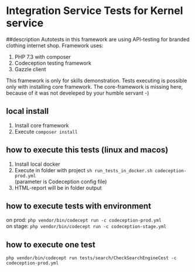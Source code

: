 Integration Service Tests for Kernel service
========================================================

##description
Autotests in this framework are using API-testing for branded clothing internet shop. Framework uses:
1. PHP 7.3 with composer
2. Codeception testing framework
3. Gazzle client

This framework is only for skills demonstration. Tests executing is possible only with installing core framework. The core-framework is missing here, because of it was not develeped by your humble servant -)
 
## local install
1. Install core framework
2. Execute `composer install`
 
## how to execute this tests (linux and macos)
1. Install local docker
2. Execute in folder with project  `sh run_tests_in_docker.sh codeception-prod.yml`  
(parameter is Codeception config file)  
3. HTML-report will be in folder output
  
## how to execute tests with environment
on prod: `php vendor/bin/codecept run -c codeception-prod.yml`  
on stage: `php vendor/bin/codecept run -c codeception-stage.yml`

## how to execute one test
`php vendor/bin/codecept run tests/search/CheckSearchEngineCest -c codeception-prod.yml`
